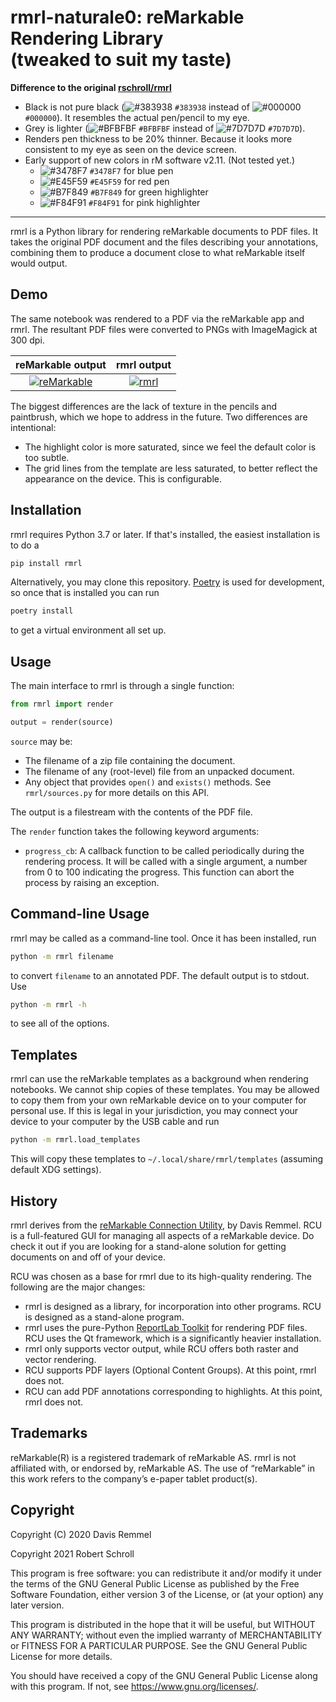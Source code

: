 rmrl-naturale0: reMarkable Rendering Library  
(tweaked to suit my taste)
===================================
**Difference to the original [rschroll/rmrl](https://github.com/rschroll/rmrl)**
- Black is not pure black (![#383938](https://via.placeholder.com/15/383938/000000?text=+) `#383938` instead of ![#000000](https://via.placeholder.com/15/000000/000000?text=+) `#000000`). It resembles the actual pen/pencil to my eye.
- Grey is lighter (![#BFBFBF](https://via.placeholder.com/15/BFBFBF/000000?text=+) `#BFBFBF` instead of ![#7D7D7D](https://via.placeholder.com/15/7D7D7D/000000?text=+) `#7D7D7D`).
- Renders pen thickness to be 20% thinner. Because it looks more consistent to my eye as seen on the device screen.
- Early support of new colors in rM software v2.11. (Not tested yet.)
  - ![#3478F7](https://via.placeholder.com/15/3478F7/000000?text=+) `#3478F7` for blue pen
  - ![#E45F59](https://via.placeholder.com/15/E45F59/000000?text=+) `#E45F59` for red pen
  - ![#B7F849](https://via.placeholder.com/15/B7F849/000000?text=+) `#B7F849` for green highlighter
  - ![#F84F91](https://via.placeholder.com/15/F84F91/000000?text=+) `#F84F91` for pink highlighter
---

rmrl is a Python library for rendering reMarkable documents to PDF files.
It takes the original PDF document and the files describing your annotations,
combining them to produce a document close to what reMarkable itself would
output.

Demo
----
The same notebook was rendered to a PDF via the reMarkable app and rmrl.
The resultant PDF files were converted to PNGs with ImageMagick at 300
dpi.

 reMarkable output | rmrl output
:-----------------:|:-----------:
[![reMarkable](demo/app.png)](demo/app.png) | [![rmrl](demo/rmrl.png)](demo/rmrl.png)

The biggest differences are the lack of texture in the pencils and paintbrush,
which we hope to address in the future.  Two differences are intentional:
- The highlight color is more saturated, since we feel the default color is
  too subtle.
- The grid lines from the template are less saturated, to better reflect the
  appearance on the device.  This is configurable.

Installation
------------
rmrl requires Python 3.7 or later.  If that's installed, the easiest installation
is to do a
```bash
pip install rmrl
```
Alternatively, you may clone this repository.  [Poetry](https://python-poetry.org/) is used for development, so once that is installed you can run
```bash
poetry install
```
to get a virtual environment all set up.

Usage
-----
The main interface to rmrl is through a single function:
```python
from rmrl import render

output = render(source)
```
`source` may be:
- The filename of a zip file containing the document.
- The filename of any (root-level) file from an unpacked document.
- Any object that provides `open()` and `exists()` methods.  See
  `rmrl/sources.py` for more details on this API.

The output is a filestream with the contents of the PDF file.

The `render` function takes the following keyword arguments:
- `progress_cb`: A callback function to be called periodically during the
  rendering process.  It will be called with a single argument, a number
  from 0 to 100 indicating the progress.  This function can abort the
  process by raising an exception.

Command-line Usage
------------------
rmrl may be called as a command-line tool.  Once it has been installed, run
```bash
python -m rmrl filename
```
to convert `filename` to an annotated PDF.  The default output is to stdout.
Use
```bash
python -m rmrl -h
```
to see all of the options.

Templates
---------
rmrl can use the reMarkable templates as a background when rendering notebooks.
We cannot ship copies of these templates.  You may be allowed to copy them from
your own reMarkable device on to your computer for personal use.  If this is
legal in your jurisdiction, you may connect your device to your computer by the
USB cable and run
```bash
python -m rmrl.load_templates
```
This will copy these templates to `~/.local/share/rmrl/templates` (assuming
default XDG settings).

History
-------
rmrl derives from the [reMarkable Connection Utility](http://www.davisr.me/projects/rcu/),
by Davis Remmel.  RCU is a full-featured GUI for managing all aspects of a
reMarkable device.  Do check it out if you are looking for a stand-alone
solution for getting documents on and off of your device.

RCU was chosen as a base for rmrl due to its high-quality rendering.  The
following are the major changes:
- rmrl is designed as a library, for incorporation into other programs.  RCU
  is designed as a stand-alone program.
- rmrl uses the pure-Python [ReportLab Toolkit](https://www.reportlab.com/dev/opensource/rl-toolkit/)
  for rendering PDF files.  RCU uses the Qt framework, which is a significantly
  heavier installation.
- rmrl only supports vector output, while RCU offers both raster and vector
  rendering.
- RCU supports PDF layers (Optional Content Groups).  At this point, rmrl does
  not.
- RCU can add PDF annotations corresponding to highlights.  At this point, rmrl
  does not.

Trademarks
----------
reMarkable(R) is a registered trademark of reMarkable AS. rmrl is not
affiliated with, or endorsed by, reMarkable AS. The use of “reMarkable”
in this work refers to the company’s e-paper tablet product(s).

Copyright
---------
Copyright (C) 2020  Davis Remmel

Copyright 2021 Robert Schroll

This program is free software: you can redistribute it and/or modify
it under the terms of the GNU General Public License as published by
the Free Software Foundation, either version 3 of the License, or
(at your option) any later version.

This program is distributed in the hope that it will be useful,
but WITHOUT ANY WARRANTY; without even the implied warranty of
MERCHANTABILITY or FITNESS FOR A PARTICULAR PURPOSE.  See the
GNU General Public License for more details.

You should have received a copy of the GNU General Public License
along with this program.  If not, see <https://www.gnu.org/licenses/>.
